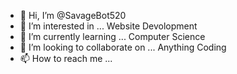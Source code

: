 - 👋 Hi, I’m @SavageBot520
- 👀 I’m interested in ... Website Devolopment
- 🌱 I’m currently learning ... Computer Science
- 💞️ I’m looking to collaborate on ... Anything Coding
- 📫 How to reach me ...

<!---
SavageBot520/SavageBot520 is a ✨ special ✨ repository because its `README.md` (this file) appears on your GitHub profile.
You can click the Preview link to take a look at your changes.
--->
